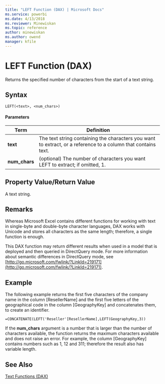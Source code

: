 ```yaml
---
title: "LEFT Function (DAX) | Microsoft Docs"
ms.service: powerbi
ms.date: 4/13/2018
ms.reviewer: Minewiskan
ms.topic: reference
author: minewiskan
ms.author: owend
manager: kfile
---
```

# LEFT Function (DAX)
Returns the specified number of characters from the start of a text string.  
  
## Syntax  
  
```  
LEFT(<text>, <num_chars>)  
```  
  
#### Parameters  
  
|Term|Definition|  
|--------|--------------|  
|**text**|The text string containing the characters you want to extract, or a reference to a column that contains text.|  
|**num_chars**|(optional) The number of characters you want LEFT to extract; if omitted, 1.|  
  
## Property Value/Return Value  
A text string.  
  
## Remarks  
Whereas Microsoft Excel contains different functions for working with text in single-byte and double-byte character languages, DAX works with Unicode and stores all characters as the same length; therefore, a single function is enough.  
  
This DAX function may return different results when used in a model that is deployed and then queried in DirectQuery mode. For more information about semantic differences in DirectQuery mode, see  [http://go.microsoft.com/fwlink/?LinkId=219171](http://go.microsoft.com/fwlink/?LinkId=219171).  
  
## Example  
The following example returns the first five characters of the company name in the column [ResellerName] and the first five letters of the geographical code in the column [GeographyKey] and concatenates them, to create an identifier.  
  
```  
=CONCATENATE(LEFT('Reseller'[ResellerName],LEFT(GeographyKey,3))  
```  
If the **num_chars** argument is a number that is larger than the number of characters available, the function returns the maximum characters available and does not raise an error. For example, the column [GeographyKey] contains numbers such as 1, 12 and 311; therefore the result also has variable length.  
  
## See Also  
[Text Functions &#40;DAX&#41;](text-functions-dax.md)  
  
